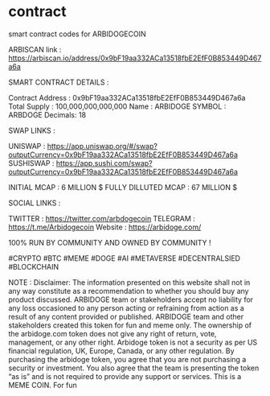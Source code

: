 # contract
smart contract codes for ARBIDOGECOIN


ARBISCAN link : https://arbiscan.io/address/0x9bF19aa332ACa13518fbE2EfF0B853449D467a6a

SMART CONTRACT DETAILS : 

Contract Address : 0x9bF19aa332ACa13518fbE2EfF0B853449D467a6a
Total Supply : 100,000,000,000,000
Name : ARBIDOGE 
SYMBOL : ARBDOGE 
Decimals: 18

SWAP LINKS : 

UNISWAP : https://app.uniswap.org/#/swap?outputCurrency=0x9bF19aa332ACa13518fbE2EfF0B853449D467a6a
SUSHISWAP : https://app.sushi.com/swap?outputCurrency=0x9bF19aa332ACa13518fbE2EfF0B853449D467a6a

INITIAL MCAP : 6 MILLION $
FULLY DILLUTED MCAP : 67 MILLION $

SOCIAL LINKS : 

TWITTER : https://twitter.com/arbdogecoin
TELEGRAM : https://t.me/Arbidogecoin
Website : https://arbidoge.com/

100% RUN BY COMMUNITY AND OWNED BY COMMUNITY !

#CRYPTO #BTC #MEME #DOGE #AI #METAVERSE #DECENTRALSIED #BLOCKCHAIN 

NOTE : Disclaimer: The information presented on this website shall not in any way constitute as a recommendation to whether you should buy any product discussed. ARBIDOGE team or
stakeholders accept no liability for any loss occasioned to any person acting or refraining from action as a result of any content provided or published. ARBIDOGE team and other stakeholders
created this token for fun and meme only. The ownership of the arbidoge.com token does not give any right of return, vote, management, or any other right. Arbidoge token is not a
security as per US financial regulation, UK, Europe, Canada, or any other regulation. By purchasing the arbidoge token, you agree that you are not purchasing a security or
investment. You also agree that the team is presenting the token “as is” and is not required to provide any support or services. This is a MEME COIN. For fun




